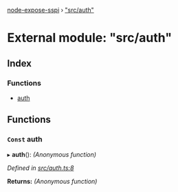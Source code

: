 [node-expose-sspi](../README.md) › ["src/auth"](_src_auth_.md)

# External module: "src/auth"

## Index

### Functions

* [auth](_src_auth_.md#const-auth)

## Functions

### `Const` auth

▸ **auth**(): *(Anonymous function)*

*Defined in [src/auth.ts:8](https://github.com/jlguenego/node-expose-sspi/blob/b79cf99/src/auth.ts#L8)*

**Returns:** *(Anonymous function)*
